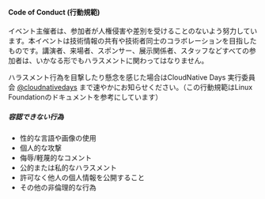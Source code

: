 #### Code of Conduct (行動規範)

イベント主催者は、参加者が人権侵害や差別を受けることのないよう努力しています。本イベントは技術情報の共有や技術者同士のコラボレーションを目指したものです。講演者、来場者、スポンサー、展示関係者、スタッフなどすべての参加者は、いかなる形でもハラスメントに関わってはなりません。

ハラスメント行為を目撃したり懸念を感じた場合はCloudNative Days 実行委員会 [@cloudnativedays](https://twitter.com/cloudnativedays) まで速やかにお知らせください。（この行動規範はLinux Foundationのドキュメントを参考にしています）

##### 容認できない行為

- 性的な言語や画像の使用
- 個人的な攻撃
- 侮辱/軽蔑的なコメント
- 公的または私的なハラスメント
- 許可なく他人の個人情報を公開すること
- その他の非倫理的な行為
